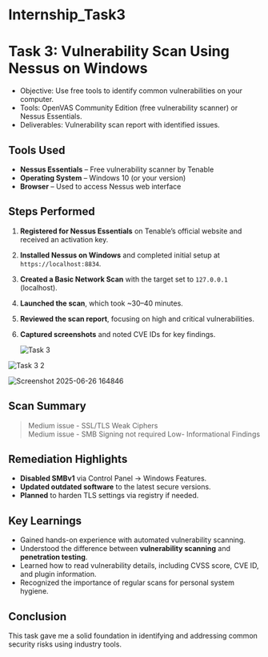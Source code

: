 # Internship_Task3
# Task 3: Vulnerability Scan Using Nessus on Windows

- Objective: Use free tools to identify common vulnerabilities on your computer.
- Tools: OpenVAS Community Edition (free vulnerability scanner) or Nessus Essentials.
- Deliverables: Vulnerability scan report with identified issues.

## Tools Used

- **Nessus Essentials** – Free vulnerability scanner by Tenable
- **Operating System** – Windows 10 (or your version)
- **Browser** – Used to access Nessus web interface

## Steps Performed

1. **Registered for Nessus Essentials** on Tenable’s official website and received an activation key.
2. **Installed Nessus on Windows** and completed initial setup at `https://localhost:8834`.
3. **Created a Basic Network Scan** with the target set to `127.0.0.1` (localhost).
4. **Launched the scan**, which took ~30–40 minutes.
5. **Reviewed the scan report**, focusing on high and critical vulnerabilities.
6. **Captured screenshots** and noted CVE IDs for key findings.
   
   ![Task 3](https://github.com/user-attachments/assets/8097c21d-2c0b-45b3-b900-b482abb66ef7)

![Task 3 2](https://github.com/user-attachments/assets/9a53d4c3-2914-4d05-a245-14f81a405df4)

![Screenshot 2025-06-26 164846](https://github.com/user-attachments/assets/93970ca9-b8d1-44e0-8e3a-5f9571b982d6)

## Scan Summary

> Medium issue - SSL/TLS Weak Ciphers               
> Medium issue - SMB Signing not required 
> Low- Informational Findings  

## Remediation Highlights

- **Disabled SMBv1** via Control Panel → Windows Features.
- **Updated outdated software** to the latest secure versions.
- **Planned** to harden TLS settings via registry if needed.

## Key Learnings

- Gained hands-on experience with automated vulnerability scanning.
- Understood the difference between **vulnerability scanning** and **penetration testing**.
- Learned how to read vulnerability details, including CVSS score, CVE ID, and plugin information.
- Recognized the importance of regular scans for personal system hygiene.

## Conclusion

This task gave me a solid foundation in identifying and addressing common security risks using industry tools.
